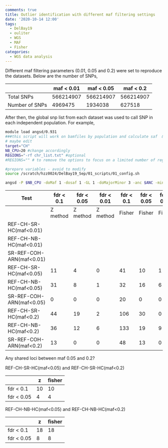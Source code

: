 ```yaml
---
comments: true
title: Outlier identification with different maf filtering settings
date: '2020-10-14 12:00'
tags:
  - DelBay19
  - ouliter
  - WGS
  - MAF
  - Fisher
categories:
  - WGS data analysis
---
```


Different maf filtering parameters (0.01, 0.05 and 0.2) were set to reproduce the datasets. Below are the number of SNPs,

|               | maf < 0.01 | maf < 0.05| maf < 0.2 | 
|---------------|------------|-----------|-----------|
| Total SNPs    | 566214907  | 566214907 |566214907  |
| Number of SNPs| 4969475    | 1934038   | 627518    | 

After then, the global snp list from each dataset was used to call SNP in each independent population. For example,

```sh
module load angsd/0.931
###this script will work on bamfiles by population and calculate saf  & maf
# maybe edit
target="CH"
NB_CPU=20 #change accordingly
REGIONS="-rf chr_list.txt" #optional
#REGIONS="" # to remove the options to focus on a limited number of regions

#prepare variables - avoid to modify
source /scratch/hzz0024/DelBay19_Sep/01_scripts/01_config.sh

angsd -P $NB_CPU -doMaf 1 -dosaf 1 -GL 1 -doMajorMinor 3 -anc $ANC -minQ 20 -b $CH $REGIONS -sites ALL_sites_all_maf0.01_pctind0.7_maxdepth3dv_snplist_4col_cv30 -out "/scratch/hzz0024/DelBay19_Sep/05_saf_maf_by_pop/"$target"_maf0.01_pctind"$PERCENT_IND"_cv30"
```


|   Test                 | fdr < 0.1 | fdr < 0.05| fdr < 0.01| fdr < 0.1 | fdr < 0.05| fdr < 0.01|
|------------------------|-----------|-----------|-----------|-----------|-----------|-----------|
|                        | Z method  | Z method  | Z method  | Fisher    | Fisher    |  Fisher   |
|REF-CH-SR-HC(maf<0.01)  |           |           |           |           |           |           |
|REF-CH-NB-HC(maf<0.01)  |           |           |           |           |           |           |
|SR-REF-COH-ARN(maf<0.01)|           |           |           |           |           |           |
|REF-CH-SR-HC(maf<0.05)  |     11    |  4        |      0    |     41    | 10        |      1    |
|REF-CH-NB-HC(maf<0.05)  |     31    |  8        |      1    |     32    | 16        |      6    |
|SR-REF-COH-ARN(maf<0.05)|      0    |  0        |      0    |     20    | 0         |      0    |
|REF-CH-SR-HC(maf<0.2)   |     44    |  19       |      2    |     106   | 30        |      0    |
|REF-CH-NB-HC(maf<0.2)   |     36    |  12       |      6    |     133   | 19        |      9    |
|SR-REF-COH-ARN(maf<0.2) |     13    |  0        |      0    |      48   | 13        |      0    |

Any shared loci between maf 0.05 and 0.2?

REF-CH-SR-HC(maf<0.05) and REF-CH-SR-HC(maf<0.2) 

|               | z     | fisher | 
|---------------|-------|--------|
| fdr < 0.1     | 10    |   10   |
| fdr < 0.05    | 4     |   4    |

REF-CH-NB-HC(maf<0.05) and REF-CH-NB-HC(maf<0.2)

|               | z     | fisher | 
|---------------|-------|--------|
| fdr < 0.1     | 18    |   18   |
| fdr < 0.05    | 8     |   8    |

